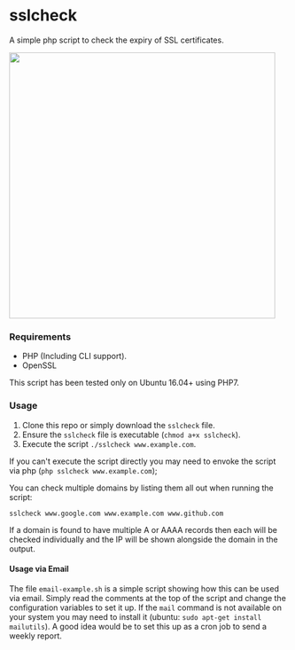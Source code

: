 # sslcheck

A simple php script to check the expiry of SSL certificates.

<a href="https://asciinema.org/a/105703" target="_blank"><img src="https://asciinema.org/a/105703.png" width="480"/></a>

### Requirements

* PHP (Including CLI support).
* OpenSSL

This script has been tested only on Ubuntu 16.04+ using PHP7.

### Usage

1. Clone this repo or simply download the `sslcheck` file.
2. Ensure the `sslcheck` file is executable (`chmod a+x sslcheck`).
3. Execute the script `./sslcheck www.example.com`.

If you can't execute the script directly you may need to envoke the script via php (`php sslcheck www.example.com`);

You can check multiple domains by listing them all out when running the script:

```
sslcheck www.google.com www.example.com www.github.com
```

If a domain is found to have multiple A or AAAA records then each will be checked individually and the IP will be shown alongside the domain in the output. 

#### Usage via Email

The file `email-example.sh` is a simple script showing how this can be used via email. Simply read the comments at the top of the script and change the configuration variables to set it up. If the `mail` command is not available on your system you may need to install it (ubuntu: `sudo apt-get install mailutils`). A good idea would be to set this up as a cron job to send a weekly report.

